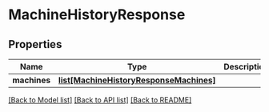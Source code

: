 # MachineHistoryResponse

## Properties
Name | Type | Description | Notes
------------ | ------------- | ------------- | -------------
**machines** | [**list[MachineHistoryResponseMachines]**](MachineHistoryResponseMachines.md) |  | [optional] 

[[Back to Model list]](../README.md#documentation-for-models) [[Back to API list]](../README.md#documentation-for-api-endpoints) [[Back to README]](../README.md)


